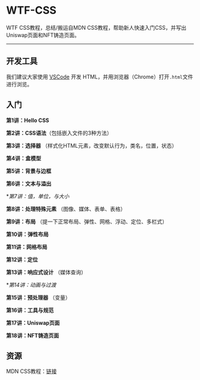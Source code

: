 # WTF-CSS
WTF CSS教程，总结/搬运自MDN CSS教程，帮助新人快速入门CSS，并写出Uniswap页面和NFT铸造页面。

---

## 开发工具

我们建议大家使用 [VSCode](https://code.visualstudio.com/download) 开发 HTML，并用浏览器（Chrome）打开`.html`文件进行浏览。

## 入门

**第1讲：Hello CSS**

**第2讲：CSS语法**（包括嵌入文件的3种方法）

**第3讲：选择器** （样式化HTML元素，改变默认行为，类名，位置，状态）

**第4讲：盒模型** 

**第5讲：背景与边框** 

**第6讲：文本与溢出**

**第7讲：值，单位，与大小* 

**第8讲：处理特殊元素** （图像、媒体、表单、表格）

**第9讲：布局** （提一下正常布局、弹性、网格、浮动、定位、多栏式）

**第10讲：弹性布局**

**第11讲：网格布局**

**第12讲：定位**

**第13讲：响应式设计** （媒体查询）

**第14讲：动画与过渡* 

**第15讲：预处理器** （变量）

**第16讲：工具与规范** 

**第17讲：Uniswap页面**

**第18讲：NFT铸造页面** 

## 资源

MDN CSS教程：[链接](https://developer.mozilla.org/zh-CN/docs/Web/CSS)
